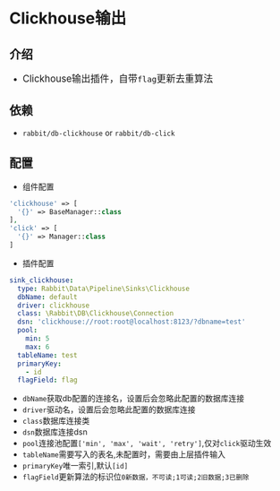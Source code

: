 # Clickhouse输出

## 介绍

* <big>Clickhouse输出插件，自带`flag`更新去重算法</big>

## 依赖

* `rabbit/db-clickhouse` or `rabbit/db-click`

## 配置

* 组件配置

```php
'clickhouse' => [
  '{}' => BaseManager::class
],
'click' => [
  '{}' => Manager::class
]
```

* 插件配置

```yaml
sink_clickhouse:
  type: Rabbit\Data\Pipeline\Sinks\Clickhouse
  dbName: default
  driver: clickhouse
  class: \Rabbit\DB\Clickhouse\Connection
  dsn: 'clickhouse://root:root@localhost:8123/?dbname=test'
  pool:
    min: 5
    max: 6
  tableName: test
  primaryKey: 
    - id
  flagField: flag
```

* `dbName`获取db配置的连接名，设置后会忽略此配置的数据库连接
* `driver`驱动名，设置后会忽略此配置的数据库连接
* `class`数据库连接类
* `dsn`数据库连接dsn
* `pool`连接池配置`['min', 'max', 'wait', 'retry']`,仅对`click`驱动生效
* `tableName`需要写入的表名,未配置时，需要由上层插件输入
* `primaryKey`唯一索引,默认`[id]`
* `flagField`更新算法的标识位`0新数据，不可读;1可读;2旧数据;3已删除`